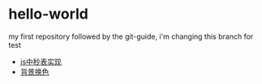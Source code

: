 
# hello-world
my first repository
followed by the git-guide, i'm changing this branch for test


- [js中秒表实现](http://cyanar.github.io/hello-world/js中网站实时秒表实现.html)
- [背景换色](http://cyanar.github.io/hello-world/index.html)
